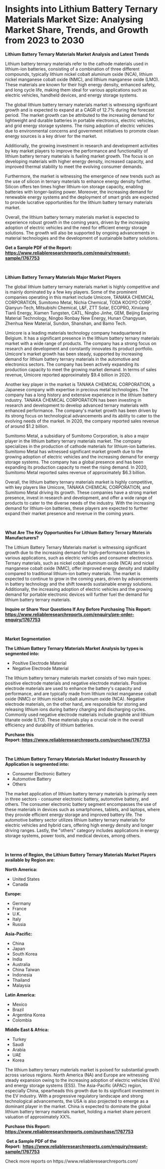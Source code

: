 <p><h1>Insights into Lithium Battery Ternary Materials Market Size: Analysing Market Share, Trends, and Growth from 2023 to 2030</h1></p><p><strong>Lithium Battery Ternary Materials Market Analysis and Latest Trends</strong></p>
<p><p>Lithium battery ternary materials refer to the cathode materials used in lithium-ion batteries, consisting of a combination of three different compounds, typically lithium nickel cobalt aluminum oxide (NCA), lithium nickel manganese cobalt oxide (NMC), and lithium manganese oxide (LMO). These materials are known for their high energy density, enhanced safety, and long cycle life, making them ideal for various applications such as electric vehicles, handheld devices, and energy storage systems.</p><p>The global lithium battery ternary materials market is witnessing significant growth and is expected to expand at a CAGR of 12.7% during the forecast period. The market growth can be attributed to the increasing demand for lightweight and durable batteries in portable electronics, electric vehicles, and grid energy storage systems. The rising adoption of electric vehicles due to environmental concerns and government initiatives to promote clean energy sources is a key driver for the market.</p><p>Additionally, the growing investment in research and development activities by key market players to improve the performance and functionality of lithium battery ternary materials is fueling market growth. The focus is on developing materials with higher energy density, increased capacity, and improved thermal stability to meet the evolving consumer demands.</p><p>Furthermore, the market is witnessing the emergence of new trends such as the use of silicon in ternary materials to enhance energy density further. Silicon offers ten times higher lithium-ion storage capacity, enabling batteries with longer-lasting power. Moreover, the increasing demand for renewable energy systems and the deployment of smart grids are expected to provide lucrative opportunities for the lithium battery ternary materials market.</p><p>Overall, the lithium battery ternary materials market is expected to experience robust growth in the coming years, driven by the increasing adoption of electric vehicles and the need for efficient energy storage solutions. The growth will also be supported by ongoing advancements in material technologies and the development of sustainable battery solutions.</p></p>
<p><strong>Get a Sample PDF of the Report:&nbsp; <a href="https://www.reliableresearchreports.com/enquiry/request-sample/1767753">https://www.reliableresearchreports.com/enquiry/request-sample/1767753</a></strong></p>
<p>&nbsp;</p>
<p><strong>Lithium Battery Ternary Materials Major Market Players</strong></p>
<p><p>The global lithium battery ternary materials market is highly competitive and is mainly dominated by a few key players. Some of the prominent companies operating in this market include Umicore, TANAKA CHEMICAL CORPORATION, Sumitomo Metal, Nichia Chemical, TODA KOGYO CORP, Qianyun-Tech, Mitsubishi Chemical, L&F, ZTT Solar, ECOPRO, Xinxiang Tianli Energy, Xiamen Tungsten, CATL, Ningbo Jinhe, GEM, Beijing Easpring Material Technology, Ningbo Ronbay New Energy, Hunan Changyuan, Zhenhua New Material, Sundon, Shanshan, and Bamo Tech.</p><p>Umicore is a leading materials technology company headquartered in Belgium. It has a significant presence in the lithium battery ternary materials market with a wide range of products. The company has a strong focus on research and development and constantly innovates its product portfolio. Umicore's market growth has been steady, supported by increasing demand for lithium battery ternary materials in the automotive and electronics sectors. The company has been actively expanding its production capacity to meet the growing market demand. In terms of sales revenue, Umicore reported approximately $9.4 billion in 2020.</p><p>Another key player in the market is TANAKA CHEMICAL CORPORATION, a Japanese company with expertise in precious metal technologies. The company has a long history and extensive experience in the lithium battery industry. TANAKA CHEMICAL CORPORATION has been investing in research and development to develop advanced ternary materials with enhanced performance. The company's market growth has been driven by its strong focus on technological advancements and its ability to cater to the evolving needs of the market. In 2020, the company reported sales revenue of around $1.2 billion.</p><p>Sumitomo Metal, a subsidiary of Sumitomo Corporation, is also a major player in the lithium battery ternary materials market. The company specializes in the production of cathode materials for lithium-ion batteries. Sumitomo Metal has witnessed significant market growth due to the growing adoption of electric vehicles and the increasing demand for energy storage systems. The company has a global presence and has been expanding its production capacity to meet the rising demand. In 2020, Sumitomo Metal reported sales revenue of approximately $6.3 billion.</p><p>Overall, the lithium battery ternary materials market is highly competitive, with key players like Umicore, TANAKA CHEMICAL CORPORATION, and Sumitomo Metal driving its growth. These companies have a strong market presence, invest in research and development, and offer a wide range of products to cater to the diverse needs of the industry. With the increasing demand for lithium-ion batteries, these players are expected to further expand their market presence and revenue in the coming years.</p></p>
<p>&nbsp;</p>
<p><strong>What Are The Key Opportunities For Lithium Battery Ternary Materials Manufacturers?</strong></p>
<p><p>The Lithium Battery Ternary Materials market is witnessing significant growth due to the increasing demand for high-performance batteries in various applications, such as electric vehicles and consumer electronics. Ternary materials, such as nickel cobalt aluminum oxide (NCA) and nickel manganese cobalt oxide (NMC), offer improved energy density and stability compared to traditional lithium-ion battery materials. The market is expected to continue to grow in the coming years, driven by advancements in battery technology and the shift towards sustainable energy solutions. Additionally, the increasing adoption of electric vehicles and the growing demand for portable electronic devices will further fuel the demand for lithium battery ternary materials.</p></p>
<p><strong>Inquire or Share Your Questions If Any Before Purchasing This Report: <a href="https://www.reliableresearchreports.com/enquiry/pre-order-enquiry/1767753">https://www.reliableresearchreports.com/enquiry/pre-order-enquiry/1767753</a></strong></p>
<p>&nbsp;</p>
<p><strong>Market Segmentation</strong></p>
<p><strong>The Lithium Battery Ternary Materials Market Analysis by types is segmented into:</strong></p>
<p><ul><li>Positive Electrode Material</li><li>Negative Electrode Material</li></ul></p>
<p><p>The lithium battery ternary materials market consists of two main types: positive electrode materials and negative electrode materials. Positive electrode materials are used to enhance the battery's capacity and performance, and are typically made from lithium nickel manganese cobalt oxide (NMC) or lithium nickel cobalt aluminum oxide (NCA). Negative electrode materials, on the other hand, are responsible for storing and releasing lithium ions during battery charging and discharging cycles. Commonly used negative electrode materials include graphite and lithium titanate oxide (LTO). These materials play a crucial role in the overall efficiency and durability of lithium batteries.</p></p>
<p><strong>Purchase this Report:&nbsp;<a href="https://www.reliableresearchreports.com/purchase/1767753">https://www.reliableresearchreports.com/purchase/1767753</a></strong></p>
<p>&nbsp;</p>
<p><strong>The Lithium Battery Ternary Materials Market Industry Research by Application is segmented into:</strong></p>
<p><ul><li>Consumer Electronic Battery</li><li>Automotive Battery</li><li>Others</li></ul></p>
<p><p>The market application of lithium battery ternary materials is primarily seen in three sectors - consumer electronic battery, automotive battery, and others. The consumer electronic battery segment encompasses the use of these materials in devices such as smartphones, tablets, and laptops, where they provide efficient energy storage and improved battery life. The automotive battery sector utilizes lithium battery ternary materials for electric vehicles and hybrid cars, offering high energy density and longer driving ranges. Lastly, the "others" category includes applications in energy storage systems, power tools, and medical devices, among others.</p></p>
<p>&nbsp;</p>
<p><strong>In terms of Region, the Lithium Battery Ternary Materials Market Players available by Region are:</strong></p>
<p>
    <p> <strong> North America: </strong>
        <ul>
            <li>United States</li>
            <li>Canada</li>
        </ul>
        </p> 
    <p> <strong> Europe: </strong>
        <ul>
            <li>Germany</li>
            <li>France</li>
            <li>U.K.</li>
            <li>Italy</li>
            <li>Russia</li>
        </ul>
        </p> 
    <p> <strong> Asia-Pacific: </strong>
        <ul>
            <li>China</li>
            <li>Japan</li>
            <li>South Korea</li>
            <li>India</li>
            <li>Australia</li>
            <li>China Taiwan</li>
            <li>Indonesia</li>
            <li>Thailand</li>
            <li>Malaysia</li>
        </ul>
        </p> 
    <p> <strong> Latin America: </strong>
        <ul>
            <li>Mexico</li>
            <li>Brazil</li>
            <li>Argentina Korea</li>
            <li>Colombia</li>
        </ul>
        </p> 
    <p> <strong> Middle East & Africa: </strong>
        <ul>
            <li>Turkey</li>
            <li>Saudi</li>
            <li>Arabia</li>
            <li>UAE</li>
            <li>Korea</li>
        </ul>
    </p>
    </p>
<p><p>The lithium battery ternary materials market is poised for substantial growth across various regions. North America (NA) and Europe are witnessing steady expansion owing to the increasing adoption of electric vehicles (EVs) and energy storage systems (ESS). The Asia-Pacific (APAC) region, especially China, spearheads this growth due to its significant investment in the EV industry. With a progressive regulatory landscape and strong technological advancements, the USA is also projected to emerge as a dominant player in the market. China is expected to dominate the global lithium battery ternary materials market, holding a market share percent valuation of approximately XX%.</p></p>
<p><strong>Purchase this Report: <a href="https://www.reliableresearchreports.com/purchase/1767753">https://www.reliableresearchreports.com/purchase/1767753</a></strong></p>
<p>&nbsp;<strong>Get a Sample PDF of the Report:&nbsp;&nbsp;<a href="https://www.reliableresearchreports.com/enquiry/request-sample/1767753">https://www.reliableresearchreports.com/enquiry/request-sample/1767753</a></strong></p>
<p><strong></strong></p>
<p>Check more reports on https://www.reliableresearchreports.com/</p>